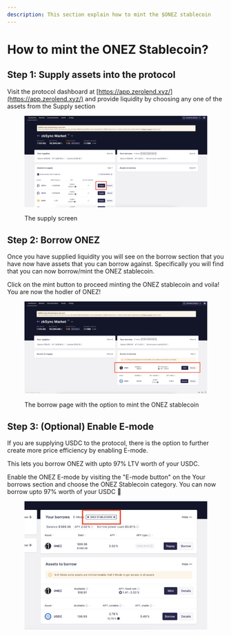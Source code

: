 ```yaml
---
description: This section explain how to mint the $ONEZ stablecoin
---
```


# How to mint the ONEZ Stablecoin?

## Step 1: Supply assets into the protocol

Visit the protocol dashboard at [https://app.zerolend.xyz/](https://app.zerolend.xyz/) and provide liquidity by choosing any one of the assets from the Supply section

<figure><img src="../.gitbook/assets/image (2).png" alt=""><figcaption><p>The supply screen</p></figcaption></figure>

## Step 2: Borrow ONEZ

Once you have supplied liquidity you will see on the borrow section that you have now have assets that you can borrow against. Specifically you will find that you can now borrow/mint the ONEZ stablecoin.

Click on the mint button to proceed minting the ONEZ stablecoin and voila! You are now the hodler of ONEZ!

<figure><img src="../.gitbook/assets/image (3).png" alt=""><figcaption><p>The borrow page with the option to mint the ONEZ stablecoin</p></figcaption></figure>

## Step 3: (Optional) Enable E-mode

If you are supplying USDC to the protocol, there is the option to further create more price efficiency by enabling E-mode.

This lets you borrow ONEZ with upto 97% LTV worth of your USDC.

Enable the ONEZ E-mode by visiting the "E-mode button" on the Your borrows section and choose the ONEZ Stablecoin category. You can now borrow upto 97% worth of your USDC 💪

<figure><img src="../.gitbook/assets/image (4).png" alt=""><figcaption></figcaption></figure>

